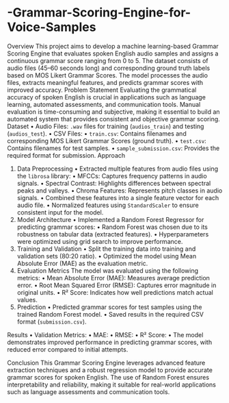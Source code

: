 # -Grammar-Scoring-Engine-for-Voice-Samples
Overview
This project aims to develop a machine learning-based Grammar Scoring Engine that evaluates spoken English audio samples and assigns a continuous grammar score ranging from 0 to 5. The dataset consists of audio files (45–60 seconds long) and corresponding ground truth labels based on MOS Likert Grammar Scores. The model processes the audio files, extracts meaningful features, and predicts grammar scores with improved accuracy.
Problem Statement
Evaluating the grammatical accuracy of spoken English is crucial in applications such as language learning, automated assessments, and communication tools. Manual evaluation is time-consuming and subjective, making it essential to build an automated system that provides consistent and objective grammar scoring.
Dataset
	•	Audio Files: `.wav` files for training (`audios_train`) and testing (`audios_test`).
	•	CSV Files:
	•	`train.csv`: Contains filenames and corresponding MOS Likert Grammar Scores (ground truth).
	•	`test.csv`: Contains filenames for test samples.
	•	`sample_submission.csv`: Provides the required format for submission.
Approach
1. Data Preprocessing
	•	Extracted multiple features from audio files using the `librosa` library:
	  •	MFCCs: Captures frequency patterns in audio signals.
    •	Spectral Contrast: Highlights differences between spectral peaks and valleys.
	  •	Chroma Features: Represents pitch classes in audio signals.
  •	Combined these features into a single feature vector for each audio file.
	•	Normalized features using `StandardScaler` to ensure consistent input for the model.
2. Model Architecture
	•	Implemented a Random Forest Regressor for predicting grammar scores:
	  •	Random Forest was chosen due to its robustness on tabular data (extracted features).
	  •	Hyperparameters were optimized using grid search to improve performance.
3. Training and Validation
	•	Split the training data into training and validation sets (80:20 ratio).
	•	Optimized the model using Mean Absolute Error (MAE) as the evaluation metric.
4. Evaluation Metrics
The model was evaluated using the following metrics:
	•	Mean Absolute Error (MAE): Measures average prediction error.
	•	Root Mean Squared Error (RMSE): Captures error magnitude in original units.
	•	R² Score: Indicates how well predictions match actual values.
5. Prediction
	•	Predicted grammar scores for test samples using the trained Random Forest model.
	•	Saved results in the required CSV format (`submission.csv`).

Results
	•	Validation Metrics:
	•	MAE: 
	•	RMSE: 
	•	R² Score: 
	•	The model demonstrates improved performance in predicting grammar scores, with reduced error compared to initial attempts.

 
Conclusion
This Grammar Scoring Engine leverages advanced feature extraction techniques and a robust regression model to provide accurate grammar scores for spoken English. The use of Random Forest ensures interpretability and reliability, making it suitable for real-world applications such as language assessments and communication tools.
